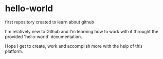 # hello-world
first repository created to learn about github

I'm relatively new to Github and I'm learning how to work with it throught the provided 'hello-world' documentation.

Hope I get to create, work and accomplish more with the help of this platform.
